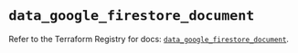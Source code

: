 # `data_google_firestore_document`

Refer to the Terraform Registry for docs: [`data_google_firestore_document`](https://registry.terraform.io/providers/hashicorp/google-beta/6.49.0/docs/data-sources/google_firestore_document).
